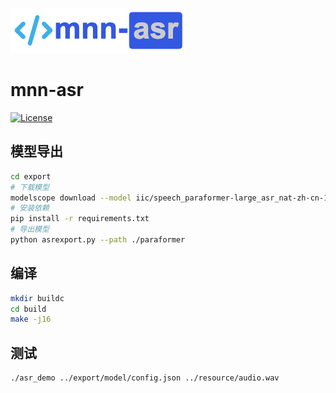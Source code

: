 ![mnn-asr](resource/logo.png)

# mnn-asr
[![License](https://img.shields.io/github/license/wangzhaode/mnn-asr)](LICENSE)

## 模型导出
```sh
cd export
# 下载模型
modelscope download --model iic/speech_paraformer-large_asr_nat-zh-cn-16k-common-vocab8404-online --local_dir paraformer
# 安装依赖
pip install -r requirements.txt
# 导出模型
python asrexport.py --path ./paraformer
```

## 编译
```sh
mkdir buildc
cd build
make -j16
```

## 测试
```sh
./asr_demo ../export/model/config.json ../resource/audio.wav
```